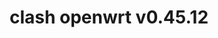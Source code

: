 ---
title: clash openwrt v0.45.12
layout: safelink
safelinkku: https://osdn.net/projects/openclash/downloads/77209/luci-app-openclash_0.45.12-beta_all.ipk/
permalink: /clash-openwrt-v45-12/
---